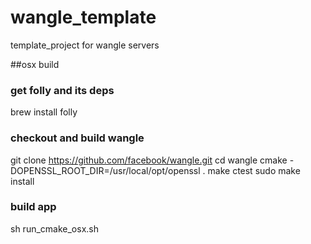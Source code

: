 # wangle_template
template_project for wangle servers

##osx build
### get folly and its deps
brew install folly

### checkout and build wangle
git clone https://github.com/facebook/wangle.git
cd wangle
cmake -DOPENSSL_ROOT_DIR=/usr/local/opt/openssl .
make
ctest
sudo make install

### build app
sh run_cmake_osx.sh

